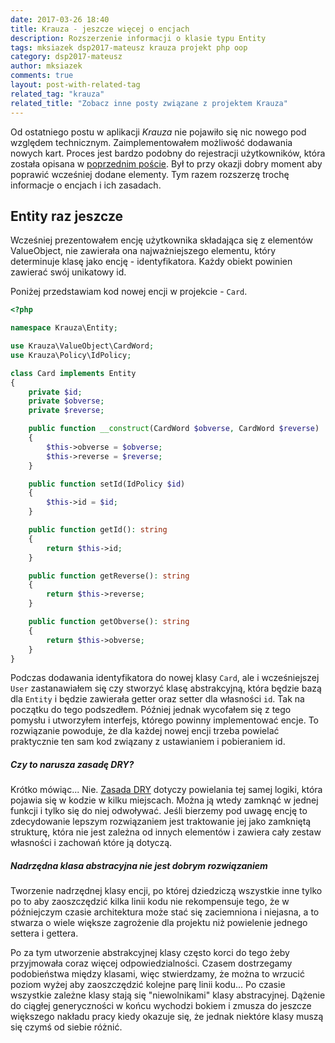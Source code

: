 ```yaml
---
date: 2017-03-26 18:40
title: Krauza - jeszcze więcej o encjach
description: Rozszerzenie informacji o klasie typu Entity 
tags: mksiazek dsp2017-mateusz krauza projekt php oop
category: dsp2017-mateusz
author: mksiazek
comments: true
layout: post-with-related-tag
related_tag: "krauza"
related_title: "Zobacz inne posty związane z projektem Krauza"
---
```


Od ostatniego postu w aplikacji *Krauza* nie pojawiło się nic nowego pod względem technicznym. Zaimplementowałem możliwość
dodawania nowych kart. Proces jest bardzo podobny do rejestracji użytkowników, która została opisana w 
[poprzednim poście](/dsp2017-mateusz/2017/03/18/kruaza-rejestracja-uzytkownikow.html). Był to przy okazji dobry moment
aby poprawić wcześniej dodane elementy. Tym razem rozszerzę trochę informacje o encjach i ich zasadach.

## Entity raz jeszcze
Wcześniej prezentowałem encję użytkownika składająca się z elementów ValueObject, nie zawierała ona najważniejszego
elementu, który determinuje klasę jako encję - identyfikatora. Każdy obiekt powinien zawierać swój unikatowy id.

Poniżej przedstawiam kod nowej encji w projekcie - `Card`.

~~~ php
<?php

namespace Krauza\Entity;

use Krauza\ValueObject\CardWord;
use Krauza\Policy\IdPolicy;

class Card implements Entity
{
    private $id;
    private $obverse;
    private $reverse;

    public function __construct(CardWord $obverse, CardWord $reverse)
    {
        $this->obverse = $obverse;
        $this->reverse = $reverse;
    }

    public function setId(IdPolicy $id)
    {
        $this->id = $id;
    }

    public function getId(): string
    {
        return $this->id;
    }

    public function getReverse(): string
    {
        return $this->reverse;
    }

    public function getObverse(): string
    {
        return $this->obverse;
    }
}
~~~
Podczas dodawania identyfikatora do nowej klasy `Card`, ale i wcześniejszej `User` zastanawiałem się czy stworzyć klasę
abstrakcyjną, która będzie bazą dla `Entity` i będzie zawierała getter oraz setter dla własności `id`. Tak na początku
do tego podszedłem. Później jednak wycofałem się z tego pomysłu i utworzyłem interfejs, którego powinny implementować
encje. To rozwiązanie powoduje, że dla każdej nowej encji trzeba powielać praktycznie ten sam kod związany z
ustawianiem i pobieraniem id.

##### Czy to narusza zasadę DRY?
Krótko mówiąc... Nie. [Zasada DRY](https://pl.wikipedia.org/wiki/DRY) dotyczy powielania tej samej logiki,
która pojawia się w kodzie w kilku miejscach. Można ją wtedy zamknąć w jednej funkcji i tylko się do niej odwoływać.
Jeśli bierzemy pod uwagę encję to zdecydowanie lepszym rozwiązaniem jest traktowanie jej jako zamkniętą strukturę, która
nie jest zależna od innych elementów i zawiera cały zestaw własności i zachowań które ją dotyczą.

##### Nadrzędna klasa abstracyjna nie jest dobrym rozwiązaniem 
Tworzenie nadrzędnej klasy encji, po której dziedziczą wszystkie inne tylko po to aby zaoszczędzić kilka linii kodu
nie rekompensuje tego, że w późniejczym czasie architektura może stać się zaciemniona i niejasna, a to stwarza o wiele
większe zagrożenie dla projektu niż powielenie jednego settera i gettera.

Po za tym utworzenie abstrakcyjnej klasy często korci do tego żeby przyjmowała coraz więcej odpowiedzialności. Czasem
dostrzegamy podobieństwa między klasami, więc stwierdzamy, że można to wrzucić poziom wyżej aby zaoszczędzić kolejne
parę linii kodu... Po czasie wszystkie zależne klasy stają się "niewolnikami" klasy abstracyjnej. Dążenie do ciągłej
generyczności w końcu wychodzi bokiem i zmusza do jeszcze większego nakładu pracy kiedy okazuje się, że jednak niektóre
klasy muszą się czymś od siebie różnić.

